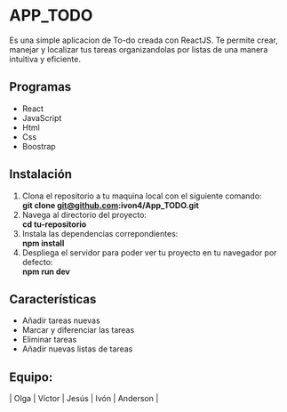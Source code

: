 # APP_TODO

Es una simple aplicacion de To-do creada con ReactJS. Te permite crear, manejar y localizar tus tareas organizandolas por listas de una manera intuitiva y eficiente.
## Programas
* React
* JavaScript
* Html
* Css
* Boostrap

## Instalación

1. Clona el repositorio a tu maquina local con el siguiente comando:  
   **git clone git@github.com:ivon4/App_TODO.git**
2. Navega al directorio del proyecto:  
   **cd tu-repositorio**
3. Instala las dependencias correpondientes:  
   **npm install**
4. Despliega el servidor para poder ver tu proyecto en tu navegador por defecto:  
   **npm run dev**

## Características

- Añadir tareas nuevas
- Marcar y diferenciar las tareas
- Eliminar tareas
- Añadir nuevas listas de tareas

## Equipo:

| Olga | Víctor | Jesús | Ivón | Anderson |
